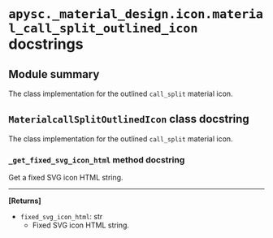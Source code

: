 # `apysc._material_design.icon.material_call_split_outlined_icon` docstrings

## Module summary

The class implementation for the outlined `call_split` material icon.

## `MaterialcallSplitOutlinedIcon` class docstring

The class implementation for the outlined `call_split` material icon.

### `_get_fixed_svg_icon_html` method docstring

Get a fixed SVG icon HTML string.<hr>

**[Returns]**

- `fixed_svg_icon_html`: str
  - Fixed SVG icon HTML string.